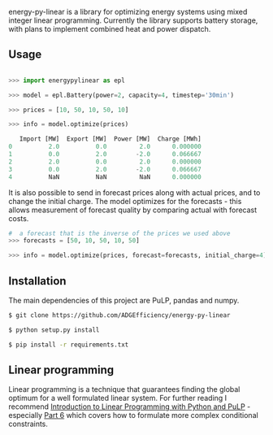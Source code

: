 energy-py-linear is a library for optimizing energy systems using mixed integer linear programming.  Currently the library supports battery storage, with plans to implement combined heat and power dispatch.

## Usage

```python

>>> import energypylinear as epl

>>> model = epl.Battery(power=2, capacity=4, timestep='30min')

>>> prices = [10, 50, 10, 50, 10]

>>> info = model.optimize(prices)

   Import [MW]  Export [MW]  Power [MW]  Charge [MWh]
0          2.0          0.0         2.0      0.000000
1          0.0          2.0        -2.0      0.066667
2          2.0          0.0         2.0      0.000000
3          0.0          2.0        -2.0      0.066667
4          NaN          NaN         NaN      0.000000
```

It is also possible to send in forecast prices along with actual prices, and to change the initial charge.  The model optimizes for the forecasts - this allows measurement of forecast quality by comparing actual with forecast costs.

```python
#  a forecast that is the inverse of the prices we used above
>>> forecasts = [50, 10, 50, 10, 50]

>>> info = model.optimize(prices, forecast=forecasts, initial_charge=4)
```

## Installation

The main dependencies of this project are PuLP, pandas and numpy.

```bash
$ git clone https://github.com/ADGEfficiency/energy-py-linear

$ python setup.py install

$ pip install -r requirements.txt
```

## Linear programming

Linear programming is a technique that guarantees finding the global optimum for a well formulated linear system.  For further reading I recommend [Introduction to Linear Programming with Python and PuLP](http://benalexkeen.com/linear-programming-with-python-and-pulp/) - especially [Part 6](http://benalexkeen.com/linear-programming-with-python-and-pulp-part-6/) which covers how to formulate more complex conditional constraints.

